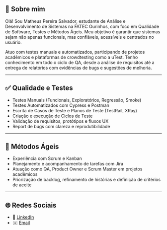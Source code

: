 ## 👋 Sobre mim

Olá! Sou Matheus Pereira Salvador, estudante de Análise e Desenvolvimento de Sistemas na FATEC Ourinhos, com foco em Qualidade de Software, Testes e Métodos Ágeis. Meu objetivo é garantir que sistemas sejam não apenas funcionais, mas confiáveis, acessíveis e centrados no usuário.

Atuo com testes manuais e automatizados, participando de projetos acadêmicos e plataformas de crowdtesting como a uTest. Tenho conhecimento em todo o ciclo de QA, desde a análise de requisitos até a entrega de relatórios com evidências de bugs e sugestões de melhoria.

---

## ✅ Qualidade e Testes

- Testes Manuais (Funcionais, Exploratórios, Regressão, Smoke)  
- Testes Automatizados com Cypress e Postman  
- Escrita de Casos de Teste e Planos de Teste (TestRail, XRay)  
- Criação e execução de Ciclos de Teste  
- Validação de requisitos, protótipos e fluxos UX  
- Report de bugs com clareza e reprodutibilidade 

---

## 🔁 Métodos Ágeis
- Experiência com Scrum e Kanban  
- Planejamento e acompanhamento de tarefas com Jira  
- Atuação como QA, Product Owner e Scrum Master em projetos acadêmicos  
- Priorização de backlog, refinamento de histórias e definição de critérios de aceite

---

## 🌐 Redes Sociais

- 💼 [LinkedIn](https://www.linkedin.com/in/matheuspereirasalvador)  
- ✉️ [Email](matheuspereirasalvador14@gmail.com)
